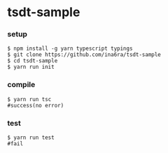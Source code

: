 # tsdt-sample

### setup

```terminal
$ npm install -g yarn typescript typings
$ git clone https://github.com/ina6ra/tsdt-sample
$ cd tsdt-sample
$ yarn run init
```

### compile

```terminal
$ yarn run tsc
#success(no error)
```

### test

```terminal
$ yarn run test
#fail
```

